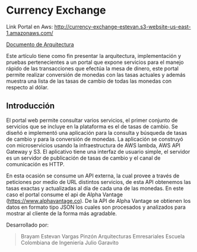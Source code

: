 # Currency Exchange

Link Portal en Aws: http://currency-exchange-estevan.s3-website-us-east-1.amazonaws.com/


[Documento de Arquitectura](https://drive.google.com/open?id=1EMlpqwk1oYNFBPMGXKFsyN9gcwbn5E7B)

Este artículo tiene como fin presentar la arquitectura, implementación y pruebas pertenecientes a un   portal que expone servicios para el manejo rápido de las transacciones que efectúa la mesa de dinero, este portal permite realizar conversión de monedas con las tasas actuales y además muestra una lista de las tasas de cambio de todas las monedas con respecto al dólar.

## Introducción

 El portal web permite consultar varios servicios, el primer conjunto de servicios que se incluye en la plataforma es el de tasas de cambio. Se diseñó e implementó una aplicación para la consulta y búsqueda de tasas de cambio y para la conversión de monedas. La aplicación se construyó con microservicios usando la infraestructura de AWS lambda, AWS API Gateway y S3. El aplicativo tiene una interfaz de usuario simple, el servidor es un servidor de publicación de tasas de cambio y el canal de comunicación es HTTP.

En esta ocasión se consume un API externa, la cual provee a través de peticiones por medio de URL distintos servicios, de esta API obtenemos las tasas exactas y actualizadas al día de cada una de las monedas. En este caso el portal consume el api de Alpha Vantage (https://www.alphavantage.co).
De la API de Alpha Vantage se obtienen los datos en formato tipo JSON los cuales son procesados y analizados para mostrar al cliente de la forma más agradable.

Desarrollado por:
>Brayam Estevan Vargas Pinzón
Arquitecturas Emresariales
Escuela Colombiana de Ingeniería Julio Garavito

